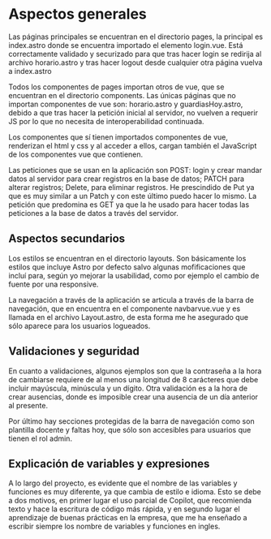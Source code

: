 # Aspectos generales

Las páginas principales se encuentran en el directorio pages, la principal es index.astro donde se encuentra importado el elemento login.vue. Está correctamente validado y securizado para que tras hacer login se redirija al archivo horario.astro y tras hacer logout desde cualquier otra página vuelva a index.astro

Todos los componentes de pages importan otros de vue, que se encuentran en el directorio components. Las únicas páginas que no importan componentes de vue son: horario.astro y guardiasHoy.astro, debido a que tras hacer la petición inicial al servidor, no vuelven a requerir JS por lo que no necesita de interoperabilidad continuada.

Los componentes que sí tienen importados componentes de vue, renderizan el html y css y al acceder a ellos, cargan también el JavaScript de los componentes vue que contienen.

Las peticiones que se usan en la aplicación son POST: login y crear mandar datos al servidor para crear registros en la base de datos; PATCH para alterar registros;  Delete, para eliminar registros. He prescindido de Put ya que es muy similar a un Patch y con este último puedo hacer lo mismo. La petición que predomina es GET ya que la he usado para hacer todas las peticiones a la base de datos a través del servidor.

## Aspectos secundarios

Los estilos se encuentran en el directorio layouts. Son básicamente los estilos que incluye Astro por defecto salvo algunas mofificaciones que incluí para, según yo mejorar la usabilidad, como por ejemplo el cambio de fuente por una responsive.

La navegación a través de la aplicación se articula a través de la barra de navegación, que en encuentra en el componente navbarvue.vue y es llamada en el archivo Layout.astro, de esta forma me he asegurado que sólo aparece para los usuarios logueados. 

## Validaciones y seguridad

En cuanto a validaciones, algunos ejemplos son que la contraseña a la hora de cambiarse requiere de al menos una longitud de 8 carácteres que debe incluir mayúscula, minúscula y un dígito. Otra validación es a la hora de crear ausencias, donde es imposible crear una ausencia de un día anterior al presente.

Por último hay secciones protegidas de la barra de navegación como son plantilla docente y faltas hoy, que sólo son accesibles para usuarios que tienen el rol admin.

## Explicación de variables y expresiones

A lo largo del proyecto, es evidente que el nombre de las variables y funciones es muy diferente, ya que cambia de estilo e idioma. Esto se debe a dos motivos, en primer lugar el uso parcial de Copilot, que recomienda texto y hace la escritura de código más rápida, y en segundo lugar el aprendizaje de buenas prácticas en la empresa, que me ha enseñado a escribir siempre los nombre de variables y funciones en ingles.

